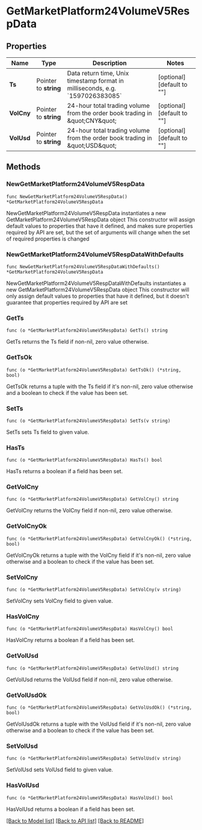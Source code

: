 # GetMarketPlatform24VolumeV5RespData

## Properties

Name | Type | Description | Notes
------------ | ------------- | ------------- | -------------
**Ts** | Pointer to **string** | Data return time, Unix timestamp format in milliseconds, e.g. &#x60;1597026383085&#x60; | [optional] [default to ""]
**VolCny** | Pointer to **string** | 24-hour total trading volume from the order book trading in \&quot;CNY\&quot; | [optional] [default to ""]
**VolUsd** | Pointer to **string** | 24-hour total trading volume from the order book trading in \&quot;USD\&quot; | [optional] [default to ""]

## Methods

### NewGetMarketPlatform24VolumeV5RespData

`func NewGetMarketPlatform24VolumeV5RespData() *GetMarketPlatform24VolumeV5RespData`

NewGetMarketPlatform24VolumeV5RespData instantiates a new GetMarketPlatform24VolumeV5RespData object
This constructor will assign default values to properties that have it defined,
and makes sure properties required by API are set, but the set of arguments
will change when the set of required properties is changed

### NewGetMarketPlatform24VolumeV5RespDataWithDefaults

`func NewGetMarketPlatform24VolumeV5RespDataWithDefaults() *GetMarketPlatform24VolumeV5RespData`

NewGetMarketPlatform24VolumeV5RespDataWithDefaults instantiates a new GetMarketPlatform24VolumeV5RespData object
This constructor will only assign default values to properties that have it defined,
but it doesn't guarantee that properties required by API are set

### GetTs

`func (o *GetMarketPlatform24VolumeV5RespData) GetTs() string`

GetTs returns the Ts field if non-nil, zero value otherwise.

### GetTsOk

`func (o *GetMarketPlatform24VolumeV5RespData) GetTsOk() (*string, bool)`

GetTsOk returns a tuple with the Ts field if it's non-nil, zero value otherwise
and a boolean to check if the value has been set.

### SetTs

`func (o *GetMarketPlatform24VolumeV5RespData) SetTs(v string)`

SetTs sets Ts field to given value.

### HasTs

`func (o *GetMarketPlatform24VolumeV5RespData) HasTs() bool`

HasTs returns a boolean if a field has been set.

### GetVolCny

`func (o *GetMarketPlatform24VolumeV5RespData) GetVolCny() string`

GetVolCny returns the VolCny field if non-nil, zero value otherwise.

### GetVolCnyOk

`func (o *GetMarketPlatform24VolumeV5RespData) GetVolCnyOk() (*string, bool)`

GetVolCnyOk returns a tuple with the VolCny field if it's non-nil, zero value otherwise
and a boolean to check if the value has been set.

### SetVolCny

`func (o *GetMarketPlatform24VolumeV5RespData) SetVolCny(v string)`

SetVolCny sets VolCny field to given value.

### HasVolCny

`func (o *GetMarketPlatform24VolumeV5RespData) HasVolCny() bool`

HasVolCny returns a boolean if a field has been set.

### GetVolUsd

`func (o *GetMarketPlatform24VolumeV5RespData) GetVolUsd() string`

GetVolUsd returns the VolUsd field if non-nil, zero value otherwise.

### GetVolUsdOk

`func (o *GetMarketPlatform24VolumeV5RespData) GetVolUsdOk() (*string, bool)`

GetVolUsdOk returns a tuple with the VolUsd field if it's non-nil, zero value otherwise
and a boolean to check if the value has been set.

### SetVolUsd

`func (o *GetMarketPlatform24VolumeV5RespData) SetVolUsd(v string)`

SetVolUsd sets VolUsd field to given value.

### HasVolUsd

`func (o *GetMarketPlatform24VolumeV5RespData) HasVolUsd() bool`

HasVolUsd returns a boolean if a field has been set.


[[Back to Model list]](../README.md#documentation-for-models) [[Back to API list]](../README.md#documentation-for-api-endpoints) [[Back to README]](../README.md)


